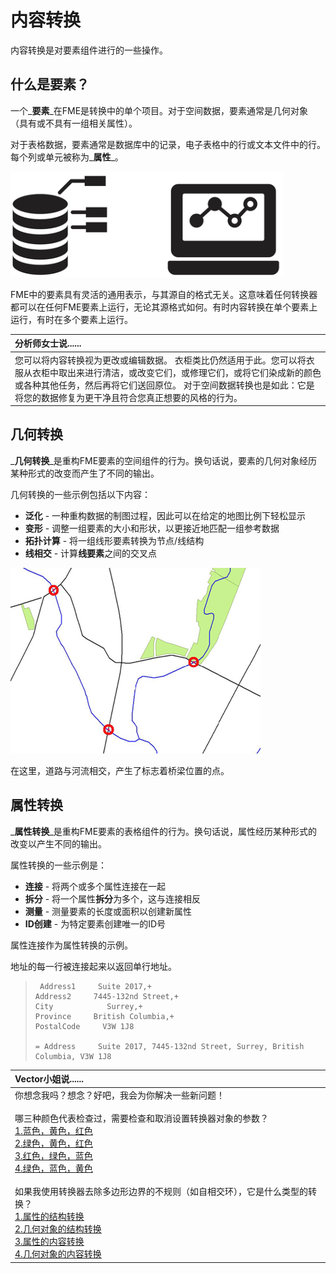 # 内容转换

内容转换是对要素组件进行的一些操作。

## 什么是要素？

一个_**要素**_在FME是转换中的单个项目。对于空间数据，要素通常是几何对象（具有或不具有一组相关属性）。

对于表格数据，要素通常是数据库中的记录，电子表格中的行或文本文件中的行。每个列或单元被称为_**属性**_。

[![](../../.gitbook/assets/img2.026.featuregraphic.png)](https://github.com/safesoftware/FMETraining/blob/Desktop-Basic-2018/DesktopBasic2Transformation/Images/Img2.026.FeatureGraphic.png)

FME中的要素具有灵活的通用表示，与其源自的格式无关。这意味着任何转换器都可以在任何FME要素上运行，无论其源格式如何。有时内容转换在单个要素上运行，有时在多个要素上运行。

|  分析师女士说...... |
| :--- |
|  您可以将内容转换视为更改或编辑数据。  衣柜类比仍然适用于此。您可以将衣服从衣柜中取出来进行清洁，或改变它们，或修理它们，或将它们染成新的颜色或各种其他任务，然后再将它们送回原位。  对于空间数据转换也是如此：它是将您的数据修复为更干净且符合您真正想要的风格的行为。 |

## 几何转换

_**几何转换**_是重构FME要素的空间组件的行为。换句话说，要素的几何对象经历某种形式的改变而产生了不同的输出。

几何转换的一些示例包括以下内容：

* **泛化** - 一种重构数据的制图过程，因此可以在给定的地图比例下轻松显示
* **变形** - 调整一组要素的大小和形状，以更接近地匹配一组参考数据
* **拓扑计算** - 将一组线形要素转换为节点/线结构
* **线相交** - 计算**线要素**之间的交叉点

[![](../../.gitbook/assets/img2.027.geometrictransformation.png)](https://github.com/safesoftware/FMETraining/blob/Desktop-Basic-2018/DesktopBasic2Transformation/Images/Img2.027.GeometricTransformation.png)

在这里，道路与河流相交，产生了标志着桥梁位置的点。

## 属性转换

_**属性转换**_是重构FME要素的表格组件的行为。换句话说，属性经历某种形式的改变以产生不同的输出。

属性转换的一些示例是：

* **连接** - 将两个或多个属性连接在一起
* **拆分** - 将一个属性**拆分**为多个，这与连接相反
* **测量** - 测量要素的长度或面积以创建新属性
* **ID创建** - 为特定要素创建唯一的ID号

属性连接作为属性转换的示例。

地址的每一行被连接起来以返回单行地址。

> ```text
>  Address1     Suite 2017,+
> Address2     7445-132nd Street,+
> City            Surrey,+
> Province     British Columbia,+
> PostalCode     V3W 1J8
>
> = Address     Suite 2017, 7445-132nd Street, Surrey, British Columbia, V3W 1J8
> ```

|  Vector小姐说...... |
| :--- |
|  你想念我吗？想念？好吧，我会为你解决一些新问题！  <br><br>哪三种颜色代表检查过，需要检查和取消设置转换器对象的参数？  <br>[1.蓝色，黄色，红色](http://52.73.3.37/fmedatastreaming/Manual/QAResponse2017.fmw?chapter=2&question=2&answer=1&DestDataset_TEXTLINE=C%3A%5CFMEOutput%5CQAResponse.html) <br>[2.绿色，黄色，红色](http://52.73.3.37/fmedatastreaming/Manual/QAResponse2017.fmw?chapter=2&question=2&answer=2&DestDataset_TEXTLINE=C%3A%5CFMEOutput%5CQAResponse.html) <br>[3.红色，绿色，蓝色](http://52.73.3.37/fmedatastreaming/Manual/QAResponse2017.fmw?chapter=2&question=2&answer=3&DestDataset_TEXTLINE=C%3A%5CFMEOutput%5CQAResponse.html) [<br>4.绿色，蓝色，黄色](http://52.73.3.37/fmedatastreaming/Manual/QAResponse2017.fmw?chapter=2&question=2&answer=4&DestDataset_TEXTLINE=C%3A%5CFMEOutput%5CQAResponse.html)  <br><br>如果我使用转换器去除多边形边界的不规则（如自相交环），它是什么类型的转换？  <br>[1.属性的结构转换](http://52.73.3.37/fmedatastreaming/Manual/QAResponse2017.fmw?chapter=2&question=3&answer=1&DestDataset_TEXTLINE=C%3A%5CFMEOutput%5CQAResponse.html) <br>[2.几何对象的结构转换](http://52.73.3.37/fmedatastreaming/Manual/QAResponse2017.fmw?chapter=2&question=3&answer=2&DestDataset_TEXTLINE=C%3A%5CFMEOutput%5CQAResponse.html) <br>[3.属性的内容转换](http://52.73.3.37/fmedatastreaming/Manual/QAResponse2017.fmw?chapter=2&question=3&answer=3&DestDataset_TEXTLINE=C%3A%5CFMEOutput%5CQAResponse.html) <br>[4.几何对象的内容转换](http://52.73.3.37/fmedatastreaming/Manual/QAResponse2017.fmw?chapter=2&question=3&answer=4&DestDataset_TEXTLINE=C%3A%5CFMEOutput%5CQAResponse.html) |

